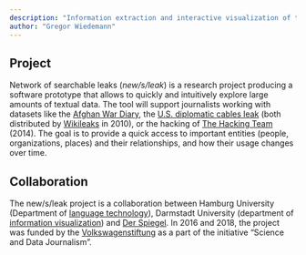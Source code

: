 ```yaml
---
description: "Information extraction and interactive visualization of textual datasets for investigative data-driven journalism and eDiscovery"
author: "Gregor Wiedemann"
---
```


## Project 

Network of searchable leaks (*new/s/leak*) is a research project producing a software prototype that allows to quickly and intuitively explore large amounts of textual data. The tool will support journalists working with datasets like the [Afghan War Diary](https://en.wikipedia.org/wiki/Afghan_War_documents_leak), the [U.S. diplomatic cables leak](https://en.wikipedia.org/wiki/United_States_diplomatic_cables_leak) (both distributed by [Wikileaks](https://wikileaks.org/) in 2010), or the hacking of [The Hacking Team](https://en.wikipedia.org/wiki/Hacking_Team#2015_data_breach) (2014). The goal is to provide a quick access to important entities (people, organizations, places) and their relationships, and how their usage changes over time. 

## Collaboration

The new/s/leak project is a collaboration between Hamburg University (Department of [language technology](https://lt.informatik.uni-hamburg.de/)), Darmstadt University (department of [information visualization](http://www.gris.informatik.tu-darmstadt.de/home/index.de.htm)) and [Der Spiegel](https://www.spiegel.de). In 2016 and 2018, the project was funded by the [Volkswagenstiftung](https://www.volkswagenstiftung.de/) as a part of the initiative “Science and Data Journalism”. 


